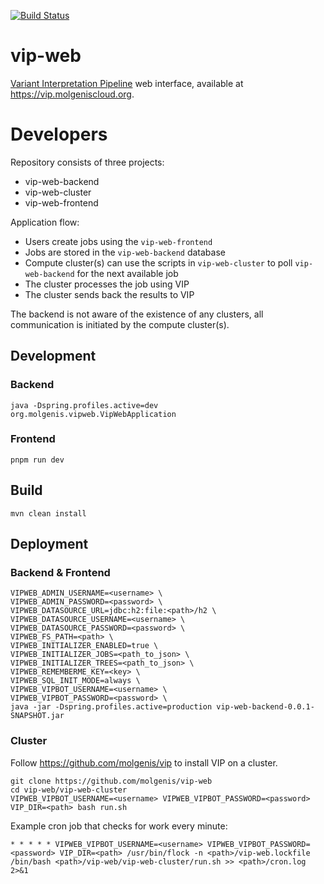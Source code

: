 [![Build Status](https://app.travis-ci.com/molgenis/vip-web.svg?branch=main)](https://app.travis-ci.com/molgenis/vip-web)

# vip-web

[Variant Interpretation Pipeline](https://molgenis.github.io/vip/) web interface, available
at https://vip.molgeniscloud.org.

# Developers

Repository consists of three projects:

- vip-web-backend
- vip-web-cluster
- vip-web-frontend

Application flow:

- Users create jobs using the `vip-web-frontend`
- Jobs are stored in the `vip-web-backend` database
- Compute cluster(s) can use the scripts in `vip-web-cluster` to poll `vip-web-backend` for the next available job
- The cluster processes the job using VIP
- The cluster sends back the results to VIP

The backend is not aware of the existence of any clusters, all communication is initiated by the compute cluster(s).

## Development

### Backend

```
java -Dspring.profiles.active=dev org.molgenis.vipweb.VipWebApplication
```

### Frontend

```
pnpm run dev
```

## Build

```
mvn clean install
```

## Deployment

### Backend & Frontend

```
VIPWEB_ADMIN_USERNAME=<username> \
VIPWEB_ADMIN_PASSWORD=<password> \
VIPWEB_DATASOURCE_URL=jdbc:h2:file:<path>/h2 \
VIPWEB_DATASOURCE_USERNAME=<username> \
VIPWEB_DATASOURCE_PASSWORD=<password> \
VIPWEB_FS_PATH=<path> \
VIPWEB_INITIALIZER_ENABLED=true \
VIPWEB_INITIALIZER_JOBS=<path_to_json> \
VIPWEB_INITIALIZER_TREES=<path_to_json> \
VIPWEB_REMEMBERME_KEY=<key> \
VIPWEB_SQL_INIT_MODE=always \
VIPWEB_VIPBOT_USERNAME=<username> \
VIPWEB_VIPBOT_PASSWORD=<password> \
java -jar -Dspring.profiles.active=production vip-web-backend-0.0.1-SNAPSHOT.jar

```

### Cluster

Follow https://github.com/molgenis/vip to install VIP on a cluster.

```
git clone https://github.com/molgenis/vip-web
cd vip-web/vip-web-cluster
VIPWEB_VIPBOT_USERNAME=<username> VIPWEB_VIPBOT_PASSWORD=<password> VIP_DIR=<path> bash run.sh
```

Example cron job that checks for work every minute:

```
* * * * * VIPWEB_VIPBOT_USERNAME=<username> VIPWEB_VIPBOT_PASSWORD=<password> VIP_DIR=<path> /usr/bin/flock -n <path>/vip-web.lockfile /bin/bash <path>/vip-web/vip-web-cluster/run.sh >> <path>/cron.log 2>&1
```